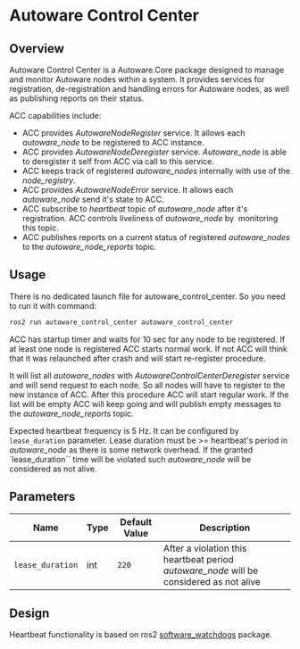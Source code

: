 # Autoware Control Center

## Overview

Autoware Control Center is a Autoware.Core package designed to manage and monitor Autoware nodes within a system. It provides services for registration, de-registration and handling errors for Autoware nodes, as well as publishing reports on their status.

ACC capabilities include:

- ACC provides _AutowareNodeRegister_ service. It allows each _autoware_node_ to be registered to ACC instance.
- ACC provides _AutowareNodeDeregister_ service. _Autoware_node_ is able to deregister it self from ACC via call to this service.
- ACC keeps track of registered _autoware_nodes_ internally with use of the _node_registry_.
- ACC provides _AutowareNodeError_ service. It allows each _autoware_node_ send it's state to ACC.
- ACC subscribe to _heartbeat_ topic of _autoware_node_ after it's registration. ACC controls liveliness of _autoware_node_ by  monitoring this topic.
- ACC publishes reports on a current status of registered _autoware_nodes_ to the _autoware_node_reports_ topic.

## Usage

There is no dedicated launch file for autoware_control_center. So you need to run it with command:

```bash
ros2 run autoware_control_center autoware_control_center
```

ACC has startup timer and waits for 10 sec for any node to be registered. If at least one node is registered ACC starts normal work. If not ACC will think that it was relaunched after crash and will start re-register procedure.

It will list all _autoware_nodes_ with _AutowareControlCenterDeregister_ service and will send request to each node. So all nodes will have to register to the new instance of ACC. After this procedure ACC will start regular work. If the list will be empty ACC will keep going and will publish empty messages to the _autoware_node_reports_ topic.

Expected heartbeat frequency is 5 Hz. It can be configured by `lease_duration` parameter. Lease duration must be >= heartbeat's period in _autoware_node_ as there is some network overhead. If the granted `lease_duration`` time will be violated such _autoware_node_ will be considered as not alive.

## Parameters

| Name             | Type | Default Value | Description                                                                             |
| ---------------- | ---- | ------------- | --------------------------------------------------------------------------------------- |
| `lease_duration` | int  | `220`         | After a violation this heartbeat period _autoware_node_ will be considered as not alive |

## Design

Heartbeat functionality is based on ros2 [software_watchdogs](https://github.com/ros-safety/software_watchdogs) package.
